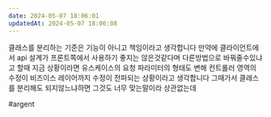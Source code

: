 ```yaml
---
date: 2024-05-07 18:06:01
updatedAt: 2024-05-07 18:06:08
---
```

클래스를 분리하는 기준은 기능이 아니고 책임이라고 생각합니다
만약에 클라이언트에서 api 설계가 프론트쪽에서 사용하기 좋지는 않은것같다며 다른방법으로 바꿔줄수있냐고 할때
지금 상황이라면 유스케이스의 요청 파라미터의 형태도 변해 컨트롤러 영역의 수정이 비즈이스 레이어까지 수정이 전파되는 상황이라고 생각합니다
그때가서 클래스를 분리해도 되지않느냐하면 그것도 너무 맞는말이라 상관없는데

#argent 